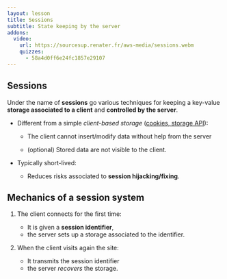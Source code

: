 ```yaml
---
layout: lesson
title: Sessions
subtitle: State keeping by the server
addons:
  video:
    url: https://sourcesup.renater.fr/aws-media/sessions.webm
    quizzes:
      - 58a4d0ff6e24fc1857e29107
---
```


<section>

## Sessions

Under the name of **sessions** go various techniques for keeping a
key-value **storage associated to a client** and **controlled by the
server**.

- Different from a simple *client-based storage*
  ([cookies, storage API](etat)):
  
  - The client cannot insert/modify data without help from the server
  
  - (optional) Stored data are not visible to the client.

- Typically short-lived:
  
  - Reduces risks associated to **session hijacking/fixing**.

</section>
<section>

## Mechanics of a session system

<div class="two-cols">
<div>

1. The client connects for the first time:
   
   - It is given a **session identifier**,
   - the server sets up a storage associated to the identifier.

2. When the client visits again the site:
   
   - It transmits the session identifier
   - the server *recovers* the storage.

</div>
<svg style="margin:auto;display:block;flex: 0 0 550px"
   xmlns:dc="http://purl.org/dc/elements/1.1/"
   xmlns:cc="http://creativecommons.org/ns#"
   xmlns:rdf="http://www.w3.org/1999/02/22-rdf-syntax-ns#"
   xmlns:svg="http://www.w3.org/2000/svg"
   xmlns="http://www.w3.org/2000/svg"
   xmlns:xlink="http://www.w3.org/1999/xlink"
   version="1.1"
   width="550"
   height="140">
  <style>
  /* <![CDATA[ */
    html[data-incremental="0"] #sessid-c {display: none}
    html[data-incremental="1"] #sessid-s,
    html[data-incremental="2"] #sessid-s,
    html[data-incremental="3"] #sessid-s {display: none}
	
	@keyframes flash0-s { from { stroke: #eee } to { stroke: #000 } }
	@keyframes flash1-s { from { stroke: #eee } to { stroke: #000 } }
	@keyframes flash0-f { from { fill: #eee } to { fill: #000 } }
	@keyframes flash1-f { from { fill: #eee } to { fill: #000 } }
	@-webkit-keyframes flash0-s { from { stroke: #eee } to { stroke: #000 } }
	@-webkit-keyframes flash1-s { from { stroke: #eee } to { stroke: #000 } }
	@-webkit-keyframes flash0-f { from { fill: #eee } to { fill: #000 } }
	@-webkit-keyframes flash1-f { from { fill: #eee } to { fill: #000 } }
	html[data-incremental="1"] .flash-s, html[data-incremental="3"] .flash-s
	{ animation: flash1-s 2s; -webkit-animation: flash1-s 2s; }
	html[data-incremental="2"] .flash-s
	{ animation: flash0-s 2s; -webkit-animation: flash0-s 2s; }
	html[data-incremental="1"] .flash-f, html[data-incremental="3"] .flash-f
	{ animation: flash1-f 2s; -webkit-animation: flash1-f 2s; }
	html[data-incremental="2"] .flash-f
	{ animation: flash0-f 2s; -webkit-animation: flash0-f 2s; }
  /* ]]> */
  </style>
  <defs>
    <marker class="flash-f"
       refX="0"
       refY="0"
       orient="auto"
       id="Arrow1Lend"
       style="overflow:visible">
      <path class="flash-s"
         d="M 0,0 5,-5 -12.5,0 5,5 0,0 z"
         transform="matrix(-0.8,0,0,-0.8,-10,0)"
         style="fill-rule:evenodd;stroke:#000000;stroke-width:1pt;marker-start:none" />
    </marker>
  </defs>
  <g>
    <image
       xlink:href="../assets/firefox.png"
       x="0" y="30"
       width="100" height="71" />
    <image
       xlink:href="../assets/server.png"
       x="300" y="20"
       width="100" height="100" />
	<g class="flash-s"
	   style="fill:none;stroke:#000000;stroke-width:2;marker-end:url(#Arrow1Lend)">
        <path d="M 110,60 290,60" />
        <path d="M 290,90 110,90" />
	</g>
    <text x="10" y="20">CLIENT</text>
    <text x="300" y="20">SERVER</text>
    <g class="flash-f" style="font-family:mono;font-size:80%">
	   <text x="110" y="40">GET /</text>
	   <text id="sessid-c" x="163" y="40">?id=a434ef</text>
	   <text id="sessid-s" x="150" y="120">id=a434ef</text>
    </g>
	<rect class="flash-s" x="400" y="4" width="140" height="130"
	   style="fill:none;stroke:#000000;stroke-width:4;stroke-dasharray:4 4"></rect>
    <text x="403" y="25" style="font-weight: bold;font-size: 70%" class="flash-f">Sess a434ef</text>
	<g style="font-size:70%" class="incremental flash-f">
	   <text x="415" dy="55">user: toto</text>
	   <text x="415" dy="85">loggedin: yes</text>
	   <text x="415" dy="115">likes: oranges</text>
	</g>
  </g>
</svg>
</div>

</section>
<section>

## Session identifiers

Many possible channels (any techniques used for [keeping the state on the client](etat)):

- URL (*query string*, path)
  
  ~~~
  https://www.example.com/home?sessid=a3423f344
  https://www.example.com/a3423f344/home
  ~~~

- Hidden forms
  
  ~~~html
  <input type="hidden" name="sessid" value="a3423f344">
  ~~~

- Cookies (the most used one):
  
  ~~~
  Cookie: sessid=a3423f344
  ~~~

- Storage API (with AJAX).

**Security**: session identifiers must be **ephemeral**, **random**
and **hard to guess**.

</section>
<section>

## Storage by the server

- Possible storage areas:
  
  - volatile memory (RAM),
  - temporary file,
  - temporary database.

- The server is the only one to see and modify data.

- Potentially store large data (not recommended).

- Default sessions system historically implemented in PHP (temporary file).

- In Express:
  
  - [`express-session`](https://www.npmjs.com/package/express-session)
	(RAM, temporary database, ...).
  - ...

</section>
<section>

## Storage by the client

- Leveraging the **client** local storage: cookies, storage API.

-  (Symmetric) **cryptographic** methods to guarantee
  
  - **Confidentiality →** Encryption: the server is the only one able
    to see the data.
  
  - **Integrity →** Signature (HMAC): the server is the only one able
    to create/modify data.

- Session identifier = storage area.

- Limited to small data.

- The server must generate a *random secret key*, and never give it
  away.

- In Express:
  [`cookie-session`](https://www.npmjs.com/package/cookie-session).

</section>
<section class="compact">

## Express example

~~~js
var express = require('express'),
    session = require('express-session');

app.use(session( {
  secret : '12345',
  resave: false,
  saveUninitialized: false,
} ));

app.get('/welcome', function (req, res) {
  req.session.user = req.query.user;       // Store data in the session
  ...
});

app.get('/next', function (req, res) {
  if (req.session.user) {                  // Retrieve data from the session
    res.end('Hello ' + req.session.user);
  } else {
    res.redirect('/welcome');              // If data is absent, redirect to /welcome
  }
});
~~~

</section>
<section>

## Sessions: pros/cons

### Advantages

- Transparent API, hides the protocol and implementation details.
- Often faster than querying a DB.

### Disadvantages

- Uses more resources than a simple client-based storage.
- Almost all implementations need the client to activate cookies.

### Alternatives and complementary systems

Global storage for the application

- Memory based key-value storages: Redis, ...
- *Big table*: Memcached, ...

</section>
<section>

## Security warnings

**Never store unencrypted sensible data on the client**
: Never transmit them via the URL.

**Always generate hard-to-guess session identifiers:** 
: use random number generators and long strings, let identifiers
depend on the HTTP(S) request.

**Use an encrypted transport layer:** 
: only use HTTPS for sensitive information (remember **all** personal
information is sensitive).

An attacker with the ability to **steal/fix** session identifiers can
acces **all the user data**.

**Use short-lived sessions:**
: session cookies, identifiers, ... must expire fast (or at least
regularly).

 

### AND NEVER TRUST THE CLIENT!
{:.centered}

</section>
<section>

## References

### Documentations

- Express
  - [`express-session`](https://www.npmjs.com/package/express-session),
  - [`cookie-session`](https://www.npmjs.com/package/cookie-session).

### Security

- [OWASP on fixation](https://www.owasp.org/index.php/Session_fixation),
- [OWASP on hijacking](https://www.owasp.org/index.php/Session_hijacking_attack).

</section>
